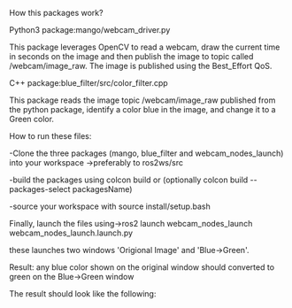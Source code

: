 How this packages work?

Python3 package:mango/webcam_driver.py


This package leverages OpenCV to read a webcam, draw the current time in seconds on the image and then publish the image to topic called /webcam/image_raw. The image is published using the Best_Effort QoS.


C++ package:blue_filter/src/color_filter.cpp


This package reads the image topic /webcam/image_raw published from the python package, identify a color blue in the image, and change it to a Green color.

How to run these files:

-Clone the three packages (mango, blue_filter and webcam_nodes_launch) into your workspace ->preferably to ros2ws/src

-build the packages using colcon build or (optionally colcon build --packages-select packagesName)

-source your workspace with source install/setup.bash

Finally, launch the files using->ros2 launch webcam_nodes_launch webcam_nodes_launch.launch.py

these launches two windows 'Origional Image' and 'Blue->Green'.

Result: any blue color shown on the original window should converted to green on the Blue->Green window

The result should look like the following:

